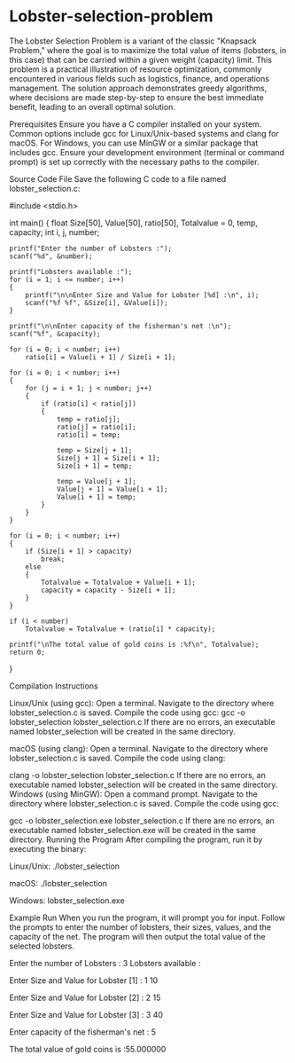 # Lobster-selection-problem
The Lobster Selection Problem is a variant of the classic "Knapsack Problem," where the goal is to maximize the total value of items (lobsters, in this case) that can be carried within a given weight (capacity) limit. This problem is a practical illustration of resource optimization, commonly encountered in various fields such as logistics, finance, and operations management. The solution approach demonstrates greedy algorithms, where decisions are made step-by-step to ensure the best immediate benefit, leading to an overall optimal solution.

Prerequisites
Ensure you have a C compiler installed on your system. Common options include gcc for Linux/Unix-based systems and clang for macOS. For Windows, you can use MinGW or a similar package that includes gcc.
Ensure your development environment (terminal or command prompt) is set up correctly with the necessary paths to the compiler.

Source Code File
Save the following C code to a file named lobster_selection.c:


#include <stdio.h>

int main()
{
    float Size[50], Value[50], ratio[50], Totalvalue = 0, temp, capacity;
    int i, j, number;
    
    printf("Enter the number of Lobsters :");
    scanf("%d", &number);

    printf("Lobsters available :");
    for (i = 1; i <= number; i++)
    {
        printf("\n\nEnter Size and Value for Lobster [%d] :\n", i);
        scanf("%f %f", &Size[i], &Value[i]);
    }
    
    printf("\n\nEnter capacity of the fisherman's net :\n");
    scanf("%f", &capacity);

    for (i = 0; i < number; i++)
        ratio[i] = Value[i + 1] / Size[i + 1];

    for (i = 0; i < number; i++)
    {
        for (j = i + 1; j < number; j++)
        {
            if (ratio[i] < ratio[j])
            {
                temp = ratio[j];
                ratio[j] = ratio[i];
                ratio[i] = temp;

                temp = Size[j + 1];
                Size[j + 1] = Size[i + 1];
                Size[i + 1] = temp;

                temp = Value[j + 1];
                Value[j + 1] = Value[i + 1];
                Value[i + 1] = temp;
            }
        }
    }

    for (i = 0; i < number; i++)
    {
        if (Size[i + 1] > capacity)
            break;
        else
        {
            Totalvalue = Totalvalue + Value[i + 1];
            capacity = capacity - Size[i + 1];
        }
    }

    if (i < number)
        Totalvalue = Totalvalue + (ratio[i] * capacity);
    
    printf("\nThe total value of gold coins is :%f\n", Totalvalue);
    return 0;
}

Compilation Instructions

Linux/Unix (using gcc):
Open a terminal.
Navigate to the directory where lobster_selection.c is saved.
Compile the code using gcc:
gcc -o lobster_selection lobster_selection.c
If there are no errors, an executable named lobster_selection will be created in the same directory.

macOS (using clang):
Open a terminal.
Navigate to the directory where lobster_selection.c is saved.
Compile the code using clang:

clang -o lobster_selection lobster_selection.c
If there are no errors, an executable named lobster_selection will be created in the same directory.
Windows (using MinGW):
Open a command prompt.
Navigate to the directory where lobster_selection.c is saved.
Compile the code using gcc:


gcc -o lobster_selection.exe lobster_selection.c
If there are no errors, an executable named lobster_selection.exe will be created in the same directory.
Running the Program
After compiling the program, run it by executing the binary:

Linux/Unix:
./lobster_selection

macOS:
./lobster_selection

Windows:
lobster_selection.exe

Example Run
When you run the program, it will prompt you for input. Follow the prompts to enter the number of lobsters, their sizes, values, and the capacity of the net. The program will then output the total value of the selected lobsters.


Enter the number of Lobsters : 3
Lobsters available :

Enter Size and Value for Lobster [1] :
1 10

Enter Size and Value for Lobster [2] :
2 15

Enter Size and Value for Lobster [3] :
3 40

Enter capacity of the fisherman's net :
5

The total value of gold coins is :55.000000
